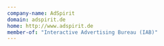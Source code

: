 ```yaml
---
company-name: AdSpirit
domain: adspirit.de
home: http://www.adspirit.de
member-of: "Interactive Advertising Bureau (IAB)"
---
```




